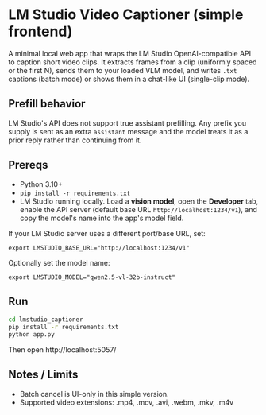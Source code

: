 
# LM Studio Video Captioner (simple frontend)

A minimal local web app that wraps the LM Studio OpenAI-compatible API to caption short video clips.
It extracts frames from a clip (uniformly spaced or the first N), sends them to your loaded VLM model,
and writes `.txt` captions (batch mode) or shows them in a chat-like UI (single-clip mode).

## Prefill behavior
LM Studio's API does not support true assistant prefilling. Any prefix you supply is sent as an extra
`assistant` message and the model treats it as a prior reply rather than continuing from it.

## Prereqs

- Python 3.10+
- `pip install -r requirements.txt`
- LM Studio running locally. Load a **vision model**, open the **Developer** tab, enable the API server
  (default base URL `http://localhost:1234/v1`), and copy the model's name into the app's model field.

If your LM Studio server uses a different port/base URL, set:
```
export LMSTUDIO_BASE_URL="http://localhost:1234/v1"
```
Optionally set the model name:
```
export LMSTUDIO_MODEL="qwen2.5-vl-32b-instruct"
```

## Run

```bash
cd lmstudio_captioner
pip install -r requirements.txt
python app.py
```
Then open http://localhost:5057/

## Notes / Limits

- Batch cancel is UI-only in this simple version.
- Supported video extensions: .mp4, .mov, .avi, .webm, .mkv, .m4v
